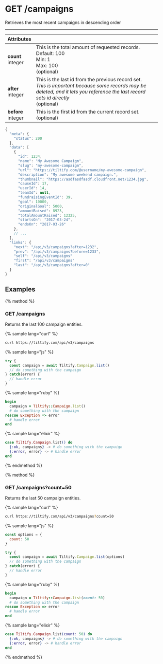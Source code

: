 # GET /campaigns

Retrieves the most recent campaigns in descending order

---

|Attributes||
|:---|:---|
|**count**<br>integer| This is the total amount of requested records.<br>Default: 100 <br>Min: 1<br>Max: 100<br>(optional)|
|**after**<br>integer| This is the last id from the previous record set.<br><i>This is important because some records may be deleted, and it lets you reference the last record sets id directly</i><br>(optional)|
|**before**<br>integer| This is the first id from the current record set.<br>(optional)|

```js
{
  "meta": {
    "status": 200
  },
  "data": [
    {
      "id": 1234,
      "name": "My Awesome Campaign",
      "slug": "my-awesome-campaign",
      "url": "https://tiltify.com/@username/my-awesome-campaign",
      "description": "My awesome weekend campaign.",
      "thumbnail": "https://asdfasdfasdf.cloudfront.net/1234.jpg",
      "causeId": 17,
      "userId": 14,
      "teamId": null,
      "fundraisingEventId": 39,
      "goal": 10000,
      "originalGoal": 5000,
      "amountRaised": 8923,
      "totalAmountRaised": 12325,
      "startsOn": "2017-03-24",
      "endsOn": "2017-03-26"
    },
    // ...
  ],
  "links": {
    "next": "/api/v3/campaigns?after=1232",
    "prev": "/api/v3/campaigns?before=1233",
    "self": "/api/v3/campaigns"
    "first": "/api/v3/campaigns"
    "last": "/api/v3/campaigns?after=0"
  }
}
```

## Examples

{% method %}
### GET /campaigns
Returns the last 100 campaign entities.

{% sample lang="curl" %}
```bash
curl https://tiltify.com/api/v3/campaigns
```

{% sample lang="js" %}
```js
try {
  const campaign = await Tiltify.Campaign.list()
  // do something with the campaign
} catch(error) {
  // handle error
}
```

{% sample lang="ruby" %}
```ruby
begin
  campaign = Tiltify::Campaign.list()
  # do something with the campaign
rescue Exception => error
  # handle error
end
```

{% sample lang="elixir" %}
```elixir
case Tiltify.Campaign.list() do
  {:ok, campaigns} -> # do something with the campaign
  {:error, error} -> # handle error
end
```

{% endmethod %}

{% method %}
### GET /campaigns?count=50
Returns the last 50 campaign entities.

{% sample lang="curl" %}
```bash
curl https://tiltify.com/api/v3/campaigns?count=50
```

{% sample lang="js" %}
```js
const options = {
  count: 50
}

try {
  const campaign = await Tiltify.Campaign.list(options)
  // do something with the campaign
} catch(error) {
  // handle error
}
```

{% sample lang="ruby" %}
```ruby
begin
  campaign = Tiltify::Campaign.list(count: 50)
  # do something with the campaign
rescue Exception => error
  # handle error
end
```

{% sample lang="elixir" %}
```elixir
case Tiltify.Campaign.list(count: 50) do
  {:ok, campaigns} -> # do something with the campaign
  {:error, error} -> # handle error
end
```

{% endmethod %}
